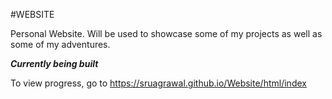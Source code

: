 #WEBSITE

Personal Website. Will be used to showcase some of my projects as well as some of my adventures.

***Currently being built***

To view progress, go to https://sruagrawal.github.io/Website/html/index